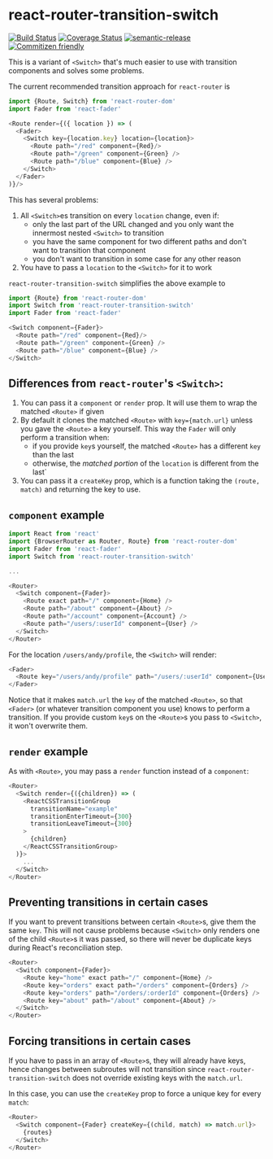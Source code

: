 # react-router-transition-switch

[![Build Status](https://travis-ci.org/jcoreio/react-router-transition-switch.svg?branch=master)](https://travis-ci.org/jcoreio/react-router-transition-switch)
[![Coverage Status](https://codecov.io/gh/jcoreio/react-router-transition-switch/branch/master/graph/badge.svg)](https://codecov.io/gh/jcoreio/react-router-transition-switch)
[![semantic-release](https://img.shields.io/badge/%20%20%F0%9F%93%A6%F0%9F%9A%80-semantic--release-e10079.svg)](https://github.com/semantic-release/semantic-release)
[![Commitizen friendly](https://img.shields.io/badge/commitizen-friendly-brightgreen.svg)](http://commitizen.github.io/cz-cli/)

This is a variant of `<Switch>` that's much easier to use with transition components and solves some problems.

The current recommended transition approach for `react-router` is
```js
import {Route, Switch} from 'react-router-dom'
import Fader from 'react-fader'

<Route render={({ location }) => (
  <Fader>
    <Switch key={location.key} location={location}>
      <Route path="/red" component={Red}/>
      <Route path="/green" component={Green} />
      <Route path="/blue" component={Blue} />
    </Switch>
  </Fader>
)}/>
```

This has several problems:
1. All `<Switch>`es transition on every `location` change, even if:
   - only the last part of the URL changed and you only want the innermost nested `<Switch>` to transition
   - you have the same component for two different paths and don't want to transition that component
   - you don't want to transition in some case for any other reason
2. You have to pass a `location` to the `<Switch>` for it to work

`react-router-transition-switch` simplifies the above example to
```js
import {Route} from 'react-router-dom'
import Switch from 'react-router-transition-switch'
import Fader from 'react-fader'

<Switch component={Fader}>
  <Route path="/red" component={Red}/>
  <Route path="/green" component={Green} />
  <Route path="/blue" component={Blue} />
</Switch>
```

## Differences from `react-router`'s `<Switch>`:
1. You can pass it a `component` or `render` prop.  It will use them to wrap the matched `<Route>` if given
2. By default it clones the matched `<Route>` with `key={match.url}` unless you gave the `<Route>` a key yourself.
   This way the `Fader` will only perform a transition when:
   - if you provide `key`s yourself, the matched `<Route>` has a different `key` than the last
   - otherwise, the *matched portion* of the `location` is different from the last`
3. You can pass it a `createKey` prop, which is a function taking the `(route, match)`
   and returning the key to use.

## `component` example

```js
import React from 'react'
import {BrowserRouter as Router, Route} from 'react-router-dom'
import Fader from 'react-fader'
import Switch from 'react-router-transition-switch'

...

<Router>
  <Switch component={Fader}>
    <Route exact path="/" component={Home} />
    <Route path="/about" component={About} />
    <Route path="/account" component={Account} />
    <Route path="/users/:userId" component={User} />
  </Switch>
</Router>
```

For the location `/users/andy/profile`, the `<Switch>` will render:
```js
<Fader>
  <Route key="/users/andy/profile" path="/users/:userId" component={User} />
</Fader>
```

Notice that it makes `match.url` the `key` of the matched `<Route>`, so that `<Fader>` (or whatever transition component
you use) knows to perform a transition.  If you provide custom `key`s on the `<Route>`s you pass to `<Switch>`, it won't
overwrite them.

## `render` example

As with `<Route>`, you may pass a `render` function instead of a `component`:

```js
<Router>
  <Switch render={({children}) => (
    <ReactCSSTransitionGroup
      transitionName="example"
      transitionEnterTimeout={300}
      transitionLeaveTimeout={300}
    >
      {children}
    </ReactCSSTransitionGroup>
  )}>
    ...
  </Switch>
</Router>
```

## Preventing transitions in certain cases

If you want to prevent transitions between certain `<Route>`s, give them the same `key`.  This will not cause problems
because `<Switch>` only renders one of the child `<Route>`s it was passed, so there will never be duplicate keys during
React's reconciliation step.

```js
<Router>
  <Switch component={Fader}>
    <Route key="home" exact path="/" component={Home} />
    <Route key="orders" exact path="/orders" component={Orders} />
    <Route key="orders" path="/orders/:orderId" component={Orders} />
    <Route key="about" path="/about" component={About} />
  </Switch>
</Router>
```

## Forcing transitions in certain cases

If you have to pass in an array of `<Route>`s, they will already have
keys, hence changes between subroutes will not transition since
`react-router-transition-switch` does not override existing keys with the
`match.url`.

In this case, you can use the `createKey` prop to force a unique key for
every `match`:

```js
<Router>
  <Switch component={Fader} createKey={(child, match) => match.url}>
    {routes}
  </Switch>
</Router>
```

